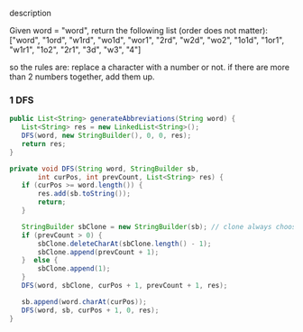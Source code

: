 description

Given word = "word", return the following list (order does not matter):
["word", "1ord", "w1rd", "wo1d", "wor1", "2rd", "w2d", "wo2", "1o1d", "1or1", "w1r1", "1o2", "2r1", "3d", "w3", "4"]

so the rules are:
replace a character with a number or not.
if there are more than 2 numbers together, add them up. 


### 1 DFS 

```java
public List<String> generateAbbreviations(String word) {
   List<String> res = new LinkedList<String>();
   DFS(word, new StringBuilder(), 0, 0, res);
   return res;
}

private void DFS(String word, StringBuilder sb, 
       int curPos, int prevCount, List<String> res) {
   if (curPos >= word.length()) {
       res.add(sb.toString());
       return;
   }

   StringBuilder sbClone = new StringBuilder(sb); // clone always chooses to replace it with a number
   if (prevCount > 0) {
       sbClone.deleteCharAt(sbClone.length() - 1);
       sbClone.append(prevCount + 1);
   }  else {
       sbClone.append(1);
   }
   DFS(word, sbClone, curPos + 1, prevCount + 1, res);

   sb.append(word.charAt(curPos));
   DFS(word, sb, curPos + 1, 0, res);
}
```
